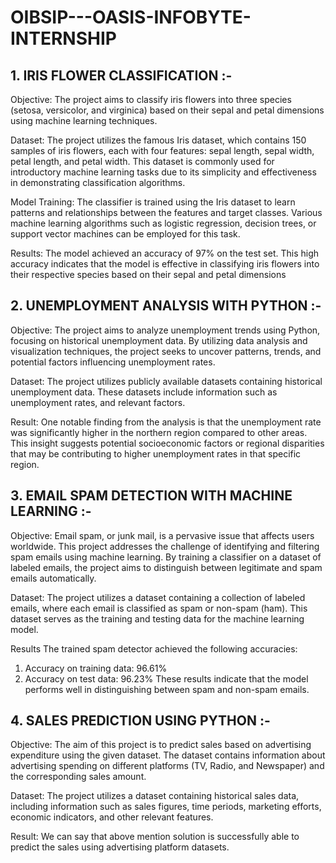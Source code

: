 # OIBSIP---OASIS-INFOBYTE-INTERNSHIP

## 1. IRIS FLOWER CLASSIFICATION :- 

Objective: The project aims to classify iris flowers into three species (setosa, versicolor, and virginica) based on their sepal and petal dimensions using machine learning techniques.

Dataset: The project utilizes the famous Iris dataset, which contains 150 samples of iris flowers, each with four features: sepal length, sepal width, petal length, and petal width. This dataset is commonly used for introductory machine learning tasks due to its simplicity and effectiveness in demonstrating classification algorithms.

Model Training: The classifier is trained using the Iris dataset to learn patterns and relationships between the features and target classes. Various machine learning algorithms such as logistic regression, decision trees, or support vector machines can be employed for this task.

Results: The model achieved an accuracy of 97% on the test set. This high accuracy indicates that the model is effective in classifying iris flowers into their respective species based on their sepal and petal dimensions

## 2. UNEMPLOYMENT ANALYSIS WITH PYTHON :- 

Objective: The project aims to analyze unemployment trends using Python, focusing on historical unemployment data. By utilizing data analysis and visualization techniques, the project seeks to uncover patterns, trends, and potential factors influencing unemployment rates.

Dataset: The project utilizes publicly available datasets containing historical unemployment data. These datasets include information such as unemployment rates, and relevant factors.

Result: One notable finding from the analysis is that the unemployment rate was significantly higher in the northern region compared to other areas. This insight suggests potential socioeconomic factors or regional disparities that may be contributing to higher unemployment rates in that specific region.

## 3. EMAIL SPAM DETECTION WITH MACHINE LEARNING :-

Objective: Email spam, or junk mail, is a pervasive issue that affects users worldwide. This project addresses the challenge of identifying and filtering spam emails using machine learning. By training a classifier on a dataset of labeled emails, the project aims to distinguish between legitimate and spam emails automatically.

Dataset: The project utilizes a dataset containing a collection of labeled emails, where each email is classified as spam or non-spam (ham). This dataset serves as the training and testing data for the machine learning model.

Results
The trained spam detector achieved the following accuracies:
1. Accuracy on training data: 96.61%
2. Accuracy on test data: 96.23%
These results indicate that the model performs well in distinguishing between spam and non-spam emails.

## 4. SALES PREDICTION USING PYTHON :-

Objective: The aim of this project is to predict sales based on advertising expenditure using the given dataset. The dataset contains information about advertising spending on different platforms (TV, Radio, and Newspaper) and the corresponding sales amount.

Dataset: The project utilizes a dataset containing historical sales data, including information such as sales figures, time periods, marketing efforts, economic indicators, and other relevant features.

Result: We can say that above mention solution is successfully able to predict the sales using advertising platform datasets.
